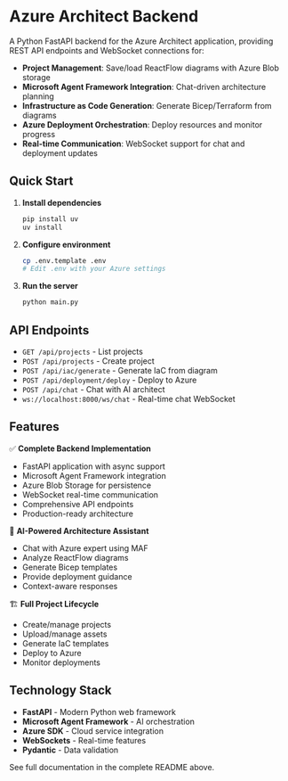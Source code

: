 # Azure Architect Backend

A Python FastAPI backend for the Azure Architect application, providing REST API endpoints and WebSocket connections for:

- **Project Management**: Save/load ReactFlow diagrams with Azure Blob storage
- **Microsoft Agent Framework Integration**: Chat-driven architecture planning
- **Infrastructure as Code Generation**: Generate Bicep/Terraform from diagrams  
- **Azure Deployment Orchestration**: Deploy resources and monitor progress
- **Real-time Communication**: WebSocket support for chat and deployment updates

## Quick Start

1. **Install dependencies**
   ```bash
   pip install uv
   uv install
   ```

2. **Configure environment**
   ```bash
   cp .env.template .env
   # Edit .env with your Azure settings
   ```

3. **Run the server**
   ```bash
   python main.py
   ```

## API Endpoints

- `GET /api/projects` - List projects
- `POST /api/projects` - Create project
- `POST /api/iac/generate` - Generate IaC from diagram
- `POST /api/deployment/deploy` - Deploy to Azure
- `POST /api/chat` - Chat with AI architect
- `ws://localhost:8000/ws/chat` - Real-time chat WebSocket

## Features

✅ **Complete Backend Implementation**
- FastAPI application with async support
- Microsoft Agent Framework integration
- Azure Blob Storage for persistence
- WebSocket real-time communication
- Comprehensive API endpoints
- Production-ready architecture

🤖 **AI-Powered Architecture Assistant**
- Chat with Azure expert using MAF
- Analyze ReactFlow diagrams
- Generate Bicep templates
- Provide deployment guidance
- Context-aware responses

🏗️ **Full Project Lifecycle**
- Create/manage projects
- Upload/manage assets
- Generate IaC templates
- Deploy to Azure
- Monitor deployments

## Technology Stack

- **FastAPI** - Modern Python web framework
- **Microsoft Agent Framework** - AI orchestration
- **Azure SDK** - Cloud service integration
- **WebSockets** - Real-time features
- **Pydantic** - Data validation

See full documentation in the complete README above.